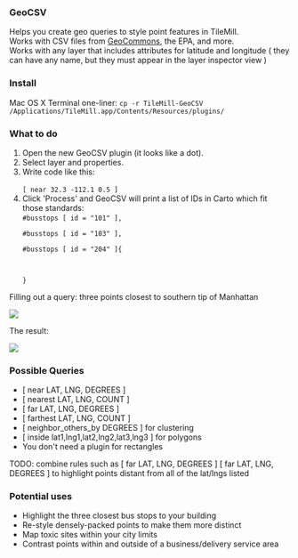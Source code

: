 <h3>GeoCSV</h3>

Helps you create geo queries to style point features in TileMill.<br/>
Works with CSV files from <a href="http://geocommons.com">GeoCommons</a>, the EPA, and more.<br/>
Works with any layer that includes attributes for latitude and longitude ( they can have any name, but they must appear in the layer inspector view )

<h3>Install</h3>
Mac OS X Terminal one-liner:
<code>cp -r TileMill-GeoCSV /Applications/TileMill.app/Contents/Resources/plugins/</code>

<h3>What to do</h3>
<ol>
<li>Open the new GeoCSV plugin (it looks like a dot).</li>
<li>Select layer and properties.</li>
<li>Write code like this:<br/>
<code>
[ near 32.3 -112.1 0.5 ]
</code></li>
<li>Click 'Process' and GeoCSV will print a list of IDs in Carto which fit those standards:
<br/>
<code>#busstops [ id = "101" ],<br/>
#busstops [ id = "103" ],<br/>
#busstops [ id = "204" ]{<br/>
<br/>
}
</code></li>
</ol>

Filling out a query: three points closest to southern tip of Manhattan

<img src="http://i.imgur.com/ubQEU.png"/>

The result:

<img src="http://i.imgur.com/D0K03.png"/>

<h3>Possible Queries</h3>
<ul>
<li>[ near LAT, LNG, DEGREES ]</li>
<li>[ nearest LAT, LNG, COUNT ]</li>
<li>[ far LAT, LNG, DEGREES ]</li>
<li>[ farthest LAT, LNG, COUNT ]</li>
<li>[ neighbor_others_by DEGREES ] for clustering</li>
<li>[ inside lat1,lng1,lat2,lng2,lat3,lng3 ] for polygons</li>
<li>You don't need a plugin for rectangles</li>
</ul>
TODO: combine rules such as [ far LAT, LNG, DEGREES ] [ far LAT, LNG, DEGREES ] to highlight points distant from all of the lat/lngs listed

<h3>Potential uses</h3>
<ul>
<li>Highlight the three closest bus stops to your building</li>
<li>Re-style densely-packed points to make them more distinct</li>
<li>Map toxic sites within your city limits</li>
<li>Contrast points within and outside of a business/delivery service area</li>
</ul>